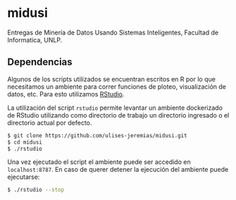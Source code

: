 # midusi

Entregas de Minería de Datos Usando Sistemas Inteligentes, Facultad de Informatica, UNLP.

## Dependencias

Algunos de los scripts utilizados se encuentran escritos en R
por lo que necesitamos un ambiente para correr funciones de ploteo,
visualización de datos, etc. Para esto utilizamos [RStudio](https://www.rstudio.com).

La utilización del script `rstudio` permite levantar un ambiente dockerizado
de RStudio utilizando como directorio de trabajo un directorio ingresado o
el directorio actual por defecto.

```sh
$ git clone https://github.com/ulises-jeremias/midusi.git
$ cd midusi
$ ./rstudio
```

Una vez ejecutado el script el ambiente puede ser accedido en `localhost:8787`.
En caso de querer detener la ejecución del ambiente puede ejecutarse:

```sh
$ ./rstudio --stop
```
